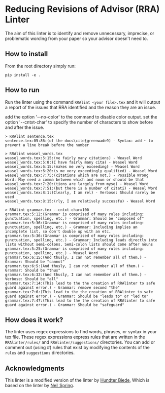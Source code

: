 # Reducing Revisions of Advisor (RRA) Linter
The aim of this linter is to identify and remove unnecessary, imprecise, or problematic wording from your paper so your advisor doesn't need to.

## How to install 

From the root directory simply run:
```
pip install -e .
```

## How to run
Run the linter using the command `RRAlint <your file>.tex` and it will output a report of the issues that RRA identified and the reason they are an issue.

add the option '--no-color' to the command to disable color output.
set the option '--cntxt-char' to specify the number of characters to show before and after the issue.

```
> RRAlint sentence.tex
sentence.tex:05:86:(of the docs\cite{greenwade9) - Syntax: add ~ to prevent a line break before the number
```

```
> RRAlint weasel_words.tex
weasel_words.tex:5:15:(ve fairly many citations) - Weasel Word
weasel_words.tex:5:8:(I have fairly many cita) - Weasel Word
weasel_words.tex:6:15:(makes me very exceeding) - Weasel Word
weasel_words.tex:6:20:(s me very exceedingly qualified) - Weasel Word
weasel_words.tex:7:75:(citations which are not.) - Possible Wrong Word: May need a comma between which and noun or should be that
weasel_words.tex:7:20:(tions are largely from myse) - Weasel Word
weasel_words.tex:7:51:(but there is a number of citati) - Weasel Word
weasel_words.tex:8:1:(Clearly, I am rel) - Verbose: Should rarely be used
weasel_words.tex:8:15:(rly, I am relatively successfu) - Weasel Word
```

```
> RRAlint grammar.tex --cntxt-char=100
grammar.tex:5:12:(Grammar is comprised of many rules including: punctuation, spelling, etc.) - Grammar: Should be "composed of"
grammar.tex:5:36:(Grammar is comprised of many rules including: punctuation, spelling, etc.) - Grammar: Including implies an incomplete list, so don't double up with an etc.
grammar.tex:5:36:(Grammar is comprised of many rules including: punctuation, spelling, etc.) - Grammar: Including leads directly into lists without semi-colons. Semi-colon lists should come after nouns
grammar.tex:5:25:(Grammar is comprised of many rules including: punctuation, spelling, etc.) - Weasel Word
grammar.tex:6:15:(And thusly, I can not remember all of them.) - Grammar: Should be "cannot"
grammar.tex:6:5:(And thusly, I can not remember all of them.) - Grammar: Should be "thus"
grammar.tex:6:32:(And thusly, I can not remember all of them.) - Verbose: Should be "all"
grammar.tex:7:14:(This lead to the the creation of RRAlinter to safe guard against error.) - Grammar: remove second "the"
grammar.tex:7:6:(This lead to the the creation of RRAlinter to safe guard against error.) - Grammar: Should be "leads to" or "led to"
grammar.tex:7:47:(This lead to the the creation of RRAlinter to safe guard against error.) - Grammar: Should be "safeguard"
```

## How does it work?

The linter uses regex expressions to find words, phrases, or syntax in your tex file.
These regex expressions express rules that are written in the `RRAlinter/rules/` and `RRAlinter/suggestions/`  directories.
You can add or comment out (using #) rules that exist by modifying the contents of the `rules` and `suggestions` directories.

## Acknowledgments
This linter is a modified version of the linter by  [Hundter Biede](https://git.unl.edu/hbiede), Which is based on the linter by  [Neil Spring](https://github.com/nspring/style-check).
